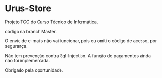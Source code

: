 # Urus-Store
Projeto TCC do Curso Técnico de Informática.

código na branch Master.

O envio de e-mails não vai funcionar, pois eu omiti o código de acesso, por segurança.

Não tem prevenção contra Sql-Injection. A função de pagamentos ainda não foi implementada.

Obrigado pela oportunidade.
